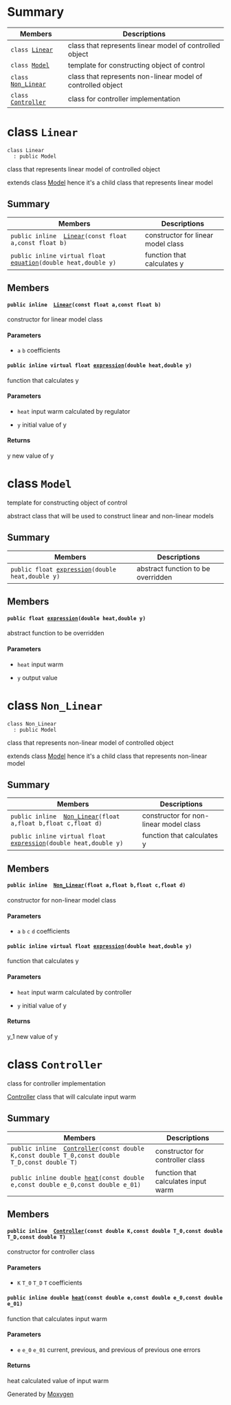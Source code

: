 # Summary

 Members                        | Descriptions                                
--------------------------------|---------------------------------------------
`class `[`Linear`](#class-linear) | class that represents linear model of controlled object
`class `[`Model`](#class-model) | template for constructing object of control
`class `[`Non_Linear`](#class-non_linear) | class that represents non-linear model of controlled object
`class `[`Controller`](#class-controller) | class for controller implementation

# class `Linear`

```
class Linear
  : public Model
```  

class that represents linear model of controlled object

extends class [Model](#class-model) hence it's a child class that represents linear model

## Summary

 Members                        | Descriptions                                
--------------------------------|---------------------------------------------
`public inline  `[`Linear`](#class-linearmodel-1a5c722821b5adf7f20c336a299b6cc269)`(const float a,const float b)` | constructor for linear model class 
`public inline virtual float `[`equation`](#class-linearmodel-1af55f61d71a93f7ef12d69d8b6c2755f2)`(double heat,double y)` | function that calculates y 

## Members

#### `public inline  `[`Linear`](#class-linearmodel-1a5c722821b5adf7f20c336a299b6cc269)`(const float a,const float b)` 

constructor for linear model class 
#### Parameters
* `a` `b` coefficients

#### `public inline virtual float `[`expression`](#class-linearmodel-1af55f61d71a93f7ef12d69d8b6c2755f2)`(double heat,double y)` 

function that calculates y 
#### Parameters
* `heat` input warm calculated by regulator 

* `y` initial value of y 

#### Returns
y new value of y

# class `Model` 

template for constructing object of control

abstract class that will be used to construct linear and non-linear models

## Summary

 Members                        | Descriptions                                
--------------------------------|---------------------------------------------
`public float `[`expression`](#class-model-1a772188a332543b15ce764ffb52e7f1d2)`(double heat,double y)` | abstract function to be overridden 

## Members

#### `public float `[`expression`](#class-model-1a772188a332543b15ce764ffb52e7f1d2)`(double heat,double y)` 

abstract function to be overridden 
#### Parameters
* `heat` input warm 

* `y` output value

# class `Non_Linear`

```
class Non_Linear
  : public Model
```  

class that represents non-linear model of controlled object

extends class [Model](#class-model) hence it's a child class that represents non-linear model

## Summary

 Members                        | Descriptions                                
--------------------------------|---------------------------------------------
`public inline  `[`Non_Linear`](#class-nonlinearmodel-1acdbfe9c5e0bf3bded2c00352b299a3bf)`(float a,float b,float c,float d)` | constructor for non-linear model class 
`public inline virtual float `[`expression`](#class-nonlinearmodel-1aecbfc7aa14bddc5553ef3443c7e3fd25)`(double heat,double y)` | function that calculates y 

## Members

#### `public inline  `[`Non_Linear`](#class-nonlinearmodel-1acdbfe9c5e0bf3bded2c00352b299a3bf)`(float a,float b,float c,float d)` 

constructor for non-linear model class 
#### Parameters
* `a` `b` `c` `d` coefficients

#### `public inline virtual float `[`expression`](#class-nonlinearmodel-1aecbfc7aa14bddc5553ef3443c7e3fd25)`(double heat,double y)` 

function that calculates y 
#### Parameters
* `heat` input warm calculated by controller 

* `y` initial value of y 

#### Returns
y_1 new value of y

# class `Controller` 

class for controller implementation

[Controller](#class-controller) class that will calculate input warm

## Summary

 Members                        | Descriptions                                
--------------------------------|---------------------------------------------
`public inline  `[`Controller`](#class-regulator-1aedb45b9c3df014093c4991acd526a2bf)`(const double K,const double T_0,const double T_D,const double T)` | constructor for controller class 
`public inline double `[`heat`](#class-regulator-1a15ccfbe686d6feec4427dc765d91f3a2)`(const double e,const double e_0,const double e_01)` | function that calculates input warm 

## Members

#### `public inline  `[`Controller`](#class-regulator-1aedb45b9c3df014093c4991acd526a2bf)`(const double K,const double T_0,const double T_D,const double T)` 

constructor for controller class 
#### Parameters
* `K` `T_0` `T_D` `T` coefficients

#### `public inline double `[`heat`](#class-regulator-1a15ccfbe686d6feec4427dc765d91f3a2)`(const double e,const double e_0,const double e_01)` 

function that calculates input warm 
#### Parameters
* `e` `e_0` `e_01` current, previous, and previous of previous one errors 

#### Returns
heat calculated value of input warm

Generated by [Moxygen](https://sourcey.com/moxygen)
